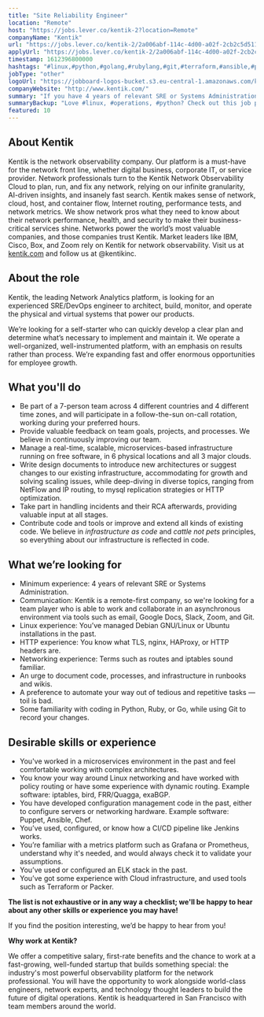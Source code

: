```yaml
---
title: "Site Reliability Engineer"
location: "Remote"
host: "https://jobs.lever.co/kentik-2?location=Remote"
companyName: "Kentik"
url: "https://jobs.lever.co/kentik-2/2a006abf-114c-4d00-a02f-2cb2c5d5114e"
applyUrl: "https://jobs.lever.co/kentik-2/2a006abf-114c-4d00-a02f-2cb2c5d5114e/apply"
timestamp: 1612396800000
hashtags: "#linux,#python,#golang,#rubylang,#git,#terraform,#ansible,#puppet,#operations,#chef"
jobType: "other"
logoUrl: "https://jobboard-logos-bucket.s3.eu-central-1.amazonaws.com/kentik"
companyWebsite: "http://www.kentik.com/"
summary: "If you have 4 years of relevant SRE or Systems Administration, Kentik is looking for someone with your skillset."
summaryBackup: "Love #linux, #operations, #python? Check out this job post!"
featured: 10
---
```


## About Kentik

Kentik is the network observability company. Our platform is a must-have for the network front line, whether digital business, corporate IT, or service provider. Network professionals turn to the Kentik Network Observability Cloud to plan, run, and fix any network, relying on our infinite granularity, AI-driven insights, and insanely fast search. Kentik makes sense of network, cloud, host, and container flow, Internet routing, performance tests, and network metrics. We show network pros what they need to know about their network performance, health, and security to make their business-critical services shine. Networks power the world’s most valuable companies, and those companies trust Kentik. Market leaders like IBM, Cisco, Box, and Zoom rely on Kentik for network observability. Visit us at [kentik.com](http://kentik.com/) and follow us at @kentikinc.

## About the role

Kentik, the leading Network Analytics platform, is looking for an experienced SRE/DevOps engineer to architect, build, monitor, and operate the physical and virtual systems that power our products.

We’re looking for a self-starter who can quickly develop a clear plan and determine what’s necessary to implement and maintain it. We operate a well-organized, well-instrumented platform, with an emphasis on results rather than process. We’re expanding fast and offer enormous opportunities for employee growth.

## What you'll do

*   Be part of a 7-person team across 4 different countries and 4 different time zones, and will participate in a follow-the-sun on-call rotation, working during your preferred hours.
*   Provide valuable feedback on team goals, projects, and processes. We believe in continuously improving our team.
*   Manage a real-time, scalable, microservices-based infrastructure running on free software, in 6 physical locations and all 3 major clouds.
*   Write design documents to introduce new architectures or suggest changes to our existing infrastructure, accommodating for growth and solving scaling issues, while deep-diving in diverse topics, ranging from NetFlow and IP routing, to mysql replication strategies or HTTP optimization.
*   Take part in handling incidents and their RCA afterwards, providing valuable input at all stages.
*   Contribute code and tools or improve and extend all kinds of existing code. We believe in _infrastructure as code_ and _cattle not pets_ principles, so everything about our infrastructure is reflected in code.

## What we’re looking for

*   Minimum experience: 4 years of relevant SRE or Systems Administration.
*   Communication: Kentik is a remote-first company, so we're looking for a team player who is able to work and collaborate in an asynchronous environment via tools such as email, Google Docs, Slack, Zoom, and Git.
*   Linux experience: You’ve managed Debian GNU/Linux or Ubuntu installations in the past.
*   HTTP experience: You know what TLS, nginx, HAProxy, or HTTP headers are.
*   Networking experience: Terms such as routes and iptables sound familiar.
*   An urge to document code, processes, and infrastructure in runbooks and wikis.
*   A preference to automate your way out of tedious and repetitive tasks — toil is bad.
*   Some familiarity with coding in Python, Ruby, or Go, while using Git to record your changes.

## Desirable skills or experience

*   You've worked in a microservices environment in the past and feel comfortable working with complex architectures.
*   You know your way around Linux networking and have worked with policy routing or have some experience with dynamic routing. Example software: iptables, bird, FRR/Quagga, exaBGP.
*   You have developed configuration management code in the past, either to configure servers or networking hardware. Example software: Puppet, Ansible, Chef.
*   You’ve used, configured, or know how a CI/CD pipeline like Jenkins works.
*   You’re familiar with a metrics platform such as Grafana or Prometheus, understand why it's needed, and would always check it to validate your assumptions.
*   You’ve used or configured an ELK stack in the past.
*   You’ve got some experience with Cloud infrastructure, and used tools such as Terraform or Packer.

**The list is not exhaustive or in any way a checklist; we'll be happy to hear about any other skills or experience you may have!**

If you find the position interesting, we’d be happy to hear from you!

**Why work at Kentik?**

We offer a competitive salary, first-rate benefits and the chance to work at a fast-growing, well-funded startup that builds something special: the industry's most powerful observability platform for the network professional. You will have the opportunity to work alongside world-class engineers, network experts, and technology thought leaders to build the future of digital operations. Kentik is headquartered in San Francisco with team members around the world.
